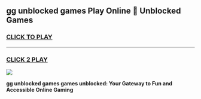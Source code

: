 
## gg unblocked games Play Online 👋 Unblocked Games
<h3>
<a href="https://premium.freeplayer.one?title=gg_unblocked_games&ref=19F">CLICK TO PLAY</a></h3>
<hr>

<h3>
<a href="https://premium.freeplayer.one?title=gg_unblocked_games&ref=19F">CLICK 2 PLAY</a>
  
</h3>

<a href="https://premium.freeplayer.one?title=gg_unblocked_games&ref=19F"><img src="https://clearcache.store/games.png"></a>


**gg unblocked games games unblocked: Your Gateway to Fun and Accessible Online Gaming**
